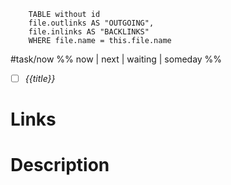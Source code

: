 
```dataview 
	TABLE without id
	file.outlinks AS "OUTGOING", 
	file.inlinks AS "BACKLINKS"
	WHERE file.name = this.file.name 
```

 #task/now %% now | next | waiting | someday %%
- [ ] _{{title}}_


# Links


# Description

